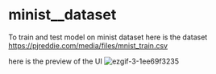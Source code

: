 # minist__dataset
To train and test model on minist dataset 
here is the dataset
https://pjreddie.com/media/files/mnist_train.csv


here is the preview of the UI
![ezgif-3-1ee69f3235](https://github.com/Kushalsathe123/minist__dataset/assets/92160019/6f83b761-146e-4db5-a61e-8cbdca93b17b)

